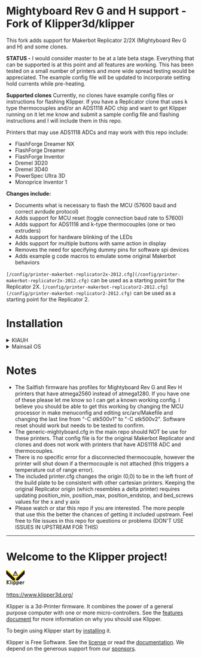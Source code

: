 # Mightyboard Rev G and H support - Fork of Klipper3d/klipper

This fork adds support for Makerbot Replicator 2/2X
(Mightyboard Rev G and H) and some clones.

**STATUS -** I would consider master to be at a late beta stage.
Everything that can be supported is at this point and all
features are working.  This has been tested on a small number
of printers and more wide spread testing would be appreciated.
The example config file will be updated to incorporate
setting hold currents while pre-heating.

**Supported clones**
Currently, no clones have example config files or instructions
for flashing Klipper.  If you have a Replicator clone that
uses k type thermocouples and/or an ADS1118 ADC chip and
want to get Klipper running on it let me know and submit
a sample config file and flashing instructions and I will
include them in this repo.

Printers that may use ADS1118 ADCs and may work with this
repo include:
- FlashForge Dreamer NX
- FlashForge Dreamer
- FlashForge Inventor
- Dremel 3D20
- Dremel 3D40
- PowerSpec Ultra 3D
- Monoprice Inventor 1

**Changes include:**
* Documents what is necessary to flash the MCU (57600 baud and correct 
    avrdude protocol)
* Adds support for MCU reset (toggle connection baud rate to 57600)
* Adds support for ADS1118 and k-type thermocouples (one or two extruders)
* Adds support for hardware blinking of the LEDs
* Adds support for multiple buttons with same action in display
* Removes the need for specifying dummy pins for software spi devices
* Adds example g code macros to emulate some original Makerbot behaviors

`[/config/printer-makerbot-replicator2x-2012.cfg](/config/printer-makerbot-replicator2x-2012.cfg)` can be used as a starting point for the Replicator 2X.
`[/config/printer-makerbot-replicator2-2012.cfg](/config/printer-makerbot-replicator2-2012.cfg)` can be used as a starting point for the Replicator 2.

# Installation

<details><summary>KIAUH</summary>
<p>

**NOTE:** KIAUH takes a little bit more work to set up, but is ideal for running
multiple instances of klipper, and also makes it possible to install any and
all frontends including Mainsail, Fluidd, and Octoprint! A huge thanks to
th33xitus for making [KIAUH](https://github.com/th33xitus/kiauh)!

**Step 1:**

Follow the instruction on [KIAUH's github page](https://github.com/th33xitus/kiauh#--%EF%B8%8F-instructions-) to install both the recommended operating
system for KIAUH and the script itself.

**Step 2:**

KIAUH is set by default to install klipper from the klipper3d repo, however, we
need to install it from the dockterj branch. This can be accomplished by editing
the file `klipper_repos.txt.example`.

SSH into your raspberry pi, and run the following commands:
```
cd kiauh
sudo nano klipper_repos.txt.example
```
Now, you should be presented with a screen that looks like this:

![](https://i.imgur.com/kWNYJNQ.png)

Delete the four uncommented lines, and add the line `https://github.com/dockterj/klipper` in their place.
Your screen should now look like this:

![](https://i.imgur.com/UTat7JL.png)

Now, hit Control+x to exit, then hit `y` to save the modified buffer.

**You must save the file as `klipper_repos.txt`, otherwise KIAUH will not recognize the file as valid.**

Hit `y` to save the file under a different name.

If you want to check to be sure the edit was successful, you can type `ls` into the command line. If the
file `klipper_repos.txt` is there, then the edit was successful.

**Step 3:**

Now you're ready to start KIAUH! Enter `./kiauh/kiauh.sh` to start the script.

Once in KIAUH, you should see a screen like this:

![](https://i.imgur.com/mJKOZqq.png)

KIAUH, by default, uses the official master branch of klipper. To tell KIAUH to
use this branch instead, we need to add the custom repo you created to KIAUH.

Input the number `6` to enter KIAUH's settings, then hit enter. 
You should now see a screen like this:

![](https://i.imgur.com/AMtFrQm.png)

Input `1` to set the custom repository. You'll see a screen like this:

![](https://i.imgur.com/w1uRnS1.png)

Input `0` to set the custom repository, you'll be presented with a screen like this:

![](https://i.imgur.com/0CWf11R.png)

Then input `b` and `b` again to get back to the main menu.

**Step 4:**

Now you can install Klipper! Input `1` to get to the installation menu. Once there,
input `1` again to enter the klipper installation procedure.

Input `1` to install python 3.x, then set the number of Klipper instances your would
like to install.

![](https://i.imgur.com/lEuWk4T.png)

You may be presented with a prompt like this:

![](https://i.imgur.com/mHdaWpC.png)

Input `y` for this prompt to avoid potential problems down the road.

Let the process complete, and now Klipper is fully installed! From here you can
install Moonraker, your interface of choice, and whatever other programs you may want 
that KIAUH offers.

**Step 5:**

Depending on the printer that you are running, you will either want to use the
`/config/printer-makerbot-replicator2-2012.cfg` config file or the
`/config/printer-makerbot-replicator2x-2012.cfg` config file.

Mainsail and Fluidd both allow you to copy over example configs from
within the web interface, however, Octoprint does not. These following steps
will detail the process of doing this through the ssh terminal. If this does
not apply to you, you can skip to the next step.
    
If you are still in KIAUH, input `Q` to close it, then type `cd` to navigate
back to the pi directory, which is represented by a `~`. The text preceding
your cursor will look similar to `pi@replicator2x:~ $`
    
Type `cd klipper/config` into the command line. You are now in Klipper's example
config folder. Type either `cp printer-makerbot-replicator2-2012.cfg ~/printer_data/config/`
or `cp printer-makerbot-replicator2x-2012.cfg ~/printer_data/config/` to copy the example
config for your printer into your printer's configuration directory.
    
Now type `cd ~/printer_data/config` to move over to your printer's configuration directory.
Type `rm printer.cfg` to remove the placeholder printer config that comes with klipper. Now
type `mv printer-makerbot-replicator2-2012.cfg printer.cfg` or 
`mv printer-makerbot-replicator2x-2012.cfg printer.cfg`, depening on your printer, to rename
the example config to the config name recognized by Klipper.

**Step 6:**

Now we're going to flash Klipper to the printer's mainboard.
    
Plug the printer into one of the Pi's usb ports. Verify that the device
appears in /dev/serial/by-id by executing the command `ls /dev/serial/by-id`.
If the printer is connected, this command will return a dialogue that looks like
this:

![](https://i.imgur.com/zxS6FMs.png)

Copy this by highlighting it, then right clicking it. Open up a temporary notepad document
and paste it into that, you'll need this to update your printer.cfg.

Find the section of your config that looks like this:
```
[mcu]
serial: dev/serial/by-id/[your-serial-id-here]
restart_method: mightyboard
baud: 250000
```

Update the `serial: [your-serial-id-here]` line with the line you saved earlier.
When completed the line should look similar to:
```
serial: /dev/serial/by-id/usb-MakerBot_Industries_The_Replicator_5533034353435160A141-if00
```
    
Now, go back to the command line and run:
```
cd ~/klipper/
make menuconfig
```
   
In this menu, choose the atmega1280, 16mhz, and uart0.

**Note:** See below for the note about atmega2560.
    
Once you enter those settings, hit `Q` to exit, then `Y` to save.
    
Now run the command `make`. This will build the firmware for your
particular machine.
    
Now, run the commands:
```
sudo service klipper stop
make flash FLASH_DEVICE=/dev/serial/by-id/dev/serial/by-id/[your-serial-id-here]
sudo service klipper start
```
Where an example of FLASH_DEVICE will look like:
```
FLASH_DEVICE=/dev/serial/by-id/dev/serial/by-id/usb-MakerBot_Industries_The_Replicator_5533034353435160A141-if00
```
This will flash your printer. If it fails, you may need to power off and then power on your printer,
or attempt to connect and disconnect with Klipper. It should flash after you try one or both of these things.

Congratulations! You now have Klipper installed on your Replicator 2 or 2X!
Head over to https://www.klipper3d.org/ for documentation on futher tuning
of your printer and to learn the specifics of what Klipper is capable of.

</p>
</details>

<details><summary>Mainsail OS</summary>
<p>

**NOTE:** I am using Mainsail OS for these install instructions but you can
use any frontend and install method you want.  The only changes needed from
this repo are in Klipper.

Create an SD card with Mainsail OS (using Raspberry Pi Imager).  [Follow the
instructions from Mainsail OS](https://docs.mainsail.xyz/setup/mainsail-os).
Note that there is a bug in Mainsail OS v1.0.1 that will cause the wifi
connection to bounce up and down until Sonar is updated.  To work around
this bug, once the Pi has booted IMMEDIATELY SSH into the Pi and execute
"systemctl stop sonar".  After that navigate to the Machine page and update
all components.

SSH into the Pi (user pi, password is what you set up when you created
the SD card).  Execute the following commands:

```
mv klipper klipper-orig
git clone https://github.com/dockterj/klipper
systemctl restart klipper
```

At this point if you refresh the update manager on the machine page it will
say that klipper is invalid.  Ignore this and don't click on `"hard recovery"`
or `"soft recovery"`.  Klipper should also report `ERROR`.  This is normal as
there is no printer configured yet.

Copy [/config/printer-makerbot-replicator2x-2012.cfg](/config/printer-makerbot-replicator2x-2012.cfg) or [/config/printer-makerbot-replicator2-2012.cfg](/config/printer-makerbot-replicator2-2012.cfg) to printer.cfg.  An
easy way to do this is to change the root directory in Config File
(on the Machine tab) to config_examples.  Find the
`printer-makerbot-replicator2x-2012.cfg` file, right click and "download"
it.  Change the root directory back to config, upload that file, then
rename it to `printer.cfg`.

Plug the printer into the Pi's usb port and verify that the device
appears in /dev/serial/by-id by executing the following:
```
ls /dev/serial/by-id
```
It should return a line similar to the following:
```
/dev/serial/by-id/usb-MakerBot_Industries_The_Replicator_A413936383135181D010-if00
```
Make a note of this so that you can update
printer.cfg in the next steps.

Edit this file to add/remove features specific to your printer
(e.g. remove HBP, change the HBP sensor to match what you have,
change x,y, and z limits).  Update the `serial:` line under the [mcu] 
section to match the filename found in the previous step.  Add the following 
line at the top of you printer.cfg file to enable Mainsail support.
```
[include mainsail.cfg]
```
Click Save and Restart.

Following the normal installation steps, run `make menuconfig`.  Choose 
an atmega1280, 16mhz, and uart0.  (see below for note about atmega2560).

Run `make flash`.  This should flash your mightyboard.  If not, I have
found times where I needed to power the mightboard off and back on
or attempt to connect and disconnect with Klipper (i.e. connect at a baud rate
other than 57600 first) before it would flash.

At this point you should have Klipper running on your Replicator.
Follow the normal [Klipper documentation](https://www.klipper3d.org/) for further tuning.

</p>
</details>

# Notes
* The Sailfish firmware has profiles for Mightyboard Rev G and Rev
H printers that have atmega2560 instead of atmega1280.  If you have
one of these please let me know so I can get a known working config.
I believe you should be able to get this working by changing the MCU
processor in make menuconfig and editing src/arv/Makefile and changing
the last line from "-C stk500v1" to "-C stk500v2".  Software reset
should work but needs to be tested to confirm.
* The generic-mightyboard.cfg in the main repo should NOT be use
for these printers.  That config file is for the original
Makerbot Replicator and clones and does not work with printers
that have ADS1118 ADC and thermocouples.
* There is no specific error for a disconnected thermocouple, however
the printer will shut down if a thermocouple is not attached (this
triggers a temperature out of range error).
* The included
printer.cfg changes the origin (0,0) to be in the left front of the build
plate to be consistent with other cartesian printers.  Keeping the original
Replicator origin (which resembles a delta printer) requires updating
position_min, position_max, position_endstop, and bed_screws values for the
x and y axix
* Please watch or star this repo if you are interested.  The more
people that use this the better the chances of getting it included
upstream.  Feel free to file issues in this repo for questions or
problems (DON'T USE ISSUES IN UPSTREAM FOR THIS)

*************************************************************************
# Welcome to the Klipper project!

[![Klipper](docs/img/klipper-logo-small.png)](https://www.klipper3d.org/)

https://www.klipper3d.org/

Klipper is a 3d-Printer firmware. It combines the power of a general
purpose computer with one or more micro-controllers. See the
[features document](https://www.klipper3d.org/Features.html) for more
information on why you should use Klipper.

To begin using Klipper start by
[installing](https://www.klipper3d.org/Installation.html) it.

Klipper is Free Software. See the [license](COPYING) or read the
[documentation](https://www.klipper3d.org/Overview.html). We depend on
the generous support from our
[sponsors](https://www.klipper3d.org/Sponsors.html).
